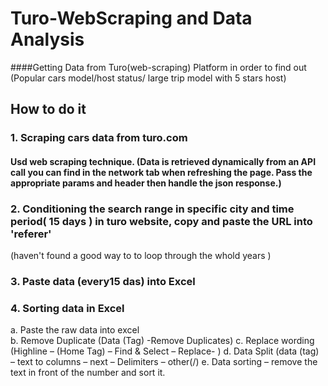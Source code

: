 

# Turo-WebScraping and Data Analysis

####Getting Data from Turo(web-scraping) Platform in order to find out (Popular cars model/host status/ large trip model with 5 stars host) 

## How to do it

### 1. Scraping cars data from turo.com
#### Usd web scraping technique. (Data is retrieved dynamically from an API call you can find in the network tab when refreshing the page. Pass the appropriate params and header then handle the json response.)

### 2. Conditioning the search range in specific city and time period( 15 days ) in turo website, copy and paste the URL into 'referer'
(haven't found a good way to to loop through the whold years )

### 3. Paste data (every15 das) into Excel 


### 4. Sorting data in Excel 
a.	Paste the raw data into excel  
b.	Remove Duplicate (Data (Tag) -Remove Duplicates) 
c.	Replace wording (Highline – (Home Tag) – Find & Select – Replace- ) 
d.	Data Split (data (tag) – text to columns – next – Delimiters – other(/)
e.	Data sorting – remove the text in front of the number and sort it.

